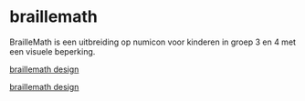 # braillemath

BrailleMath is een uitbreiding op numicon voor kinderen in groep 3 en 4 met een visuele beperking.

[braillemath design](designsvg\braillecon.pdf)

[braillemath design](designsvg\braillecon.svg)